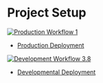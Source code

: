 # Project Setup

[![Production Workflow 1](https://github.com/DhyeyKansagara/is218-finalproject/actions/workflows/prod.yml/badge.svg)](https://github.com/DhyeyKansagara/is218-finalproject/actions/workflows/prod.yml)

* [Production Deployment](https://is280-finalproject-production.herokuapp.com/)

[![Development Workflow 3.8](https://github.com/DhyeyKansagara/is218-finalproject/actions/workflows/dev.yml/badge.svg)](https://github.com/DhyeyKansagara/is218-finalproject/actions/workflows/dev.yml)

* [Developmental Deployment](https://is280-finalproject-development.herokuapp.com/)